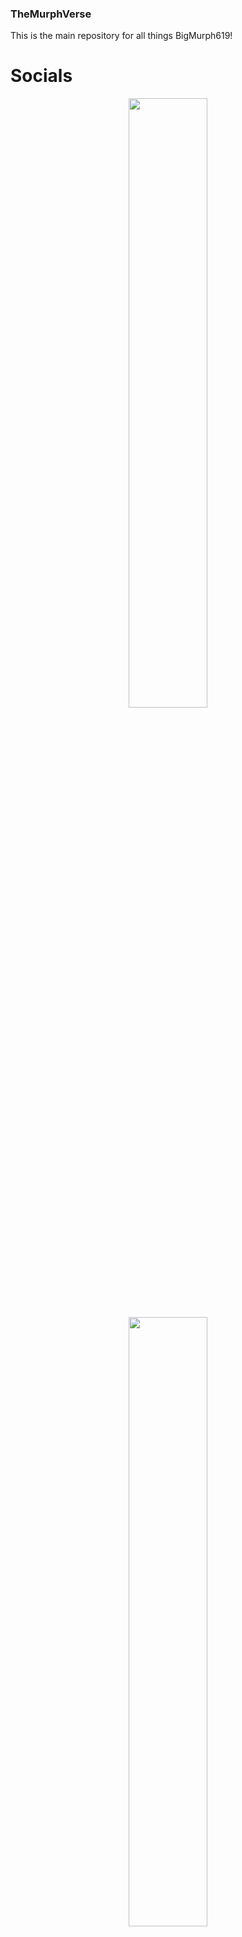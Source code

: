 ### TheMurphVerse

This is the main repository for all things BigMurph619!

# Socials

<p align="center" width="100%">
<a href="https://www.twitch.tv/bigmurph619"><img width="50%" src="https://github.com/DeathDoors/TheMurphVerse/blob/92aa0d22b30b3ddc36ba7d9ae736d34e87a32630/Images/twitch.png">
<a href="https://www.youtube.com/@BigMurph619"><img width="50%" src="https://github.com/DeathDoors/TheMurphVerse/blob/f0990197f9c44a897851084a4b612504fbaf8dac/Images/yt_logo_rgb_dark.png">
</p>

# Murphs Custom Rule Sets

**[Murphmon](https://github.com/reilnur/MurphmonRules/tree/main)**

**[Monomon](https://github.com/DeathDoors/Monomon)**

**[Buddymon](PLACEHOLDER)**

# Tournaments Held By Murph

**[2024 Murphmon Tourney](https://github.com/BigMurph619/Murphmon-Tourney-)

<p align="center">
<img src="https://github.com/DeathDoors/TheMurphVerse/blob/cc5452ad89a13915b09954d3bd272cc663ebe6ce/Images/BigMurphLogo.jpg">